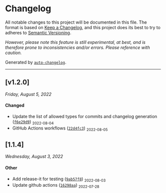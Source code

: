 # Changelog 

All notable changes to this project will be documented in this file. The format is based on [Keep a Changelog](https://keepachangelog.com/en/1.0.0/), and this project does its best to try to adheres to [Semantic Versioning](https://semver.org/spec/v2.0.0.html). 

_However, please note this feature is still experimental, at best, and is therefore prone to inconsistencies and/or errors. Please reference with caution._

Generated by [`auto-changelog`](https://github.com/CookPete/auto-changelog).

- - -

## [v1.2.0]
_Friday, August 5, 2022_

#### Changed

* Update the list of allowed types for commits and changelog generation ([`f6e29d9`](https://github.com/dreamistlabs/for-testing/commit/f6e29d9654201a6a03739045d5172251756f97ae)) <sub>2022-08-04</sub>
* GitHub Actions workflows ([`22d4fc3`](https://github.com/dreamistlabs/for-testing/commit/22d4fc33cad7b1d1b54e7d87eab5ba87b0a1e38a)) <sub>2022-08-05</sub>
## [1.1.4]
_Wednesday, August 3, 2022_

#### Other

* Add release-it for testing ([`9ab57f8`](https://github.com/dreamistlabs/for-testing/commit/9ab57f8811b0736b9eecb90e216298be41e4e775)) <sub>2022-08-03</sub>
* Update github actions ([`16298aa`](https://github.com/dreamistlabs/for-testing/commit/16298aa742befa016595b0558ae836c95e0d5010)) <sub>2022-07-28</sub>
